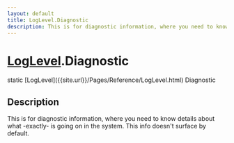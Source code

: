 ```yaml
---
layout: default
title: LogLevel.Diagnostic
description: This is for diagnostic information, where you need to know details about what -exactly- is going on in the system. This info doesn't surface by default.
---
```

# [LogLevel]({{site.url}}/Pages/Reference/LogLevel.html).Diagnostic

<div class='signature' markdown='1'>
static [LogLevel]({{site.url}}/Pages/Reference/LogLevel.html) Diagnostic
</div>

## Description
This is for diagnostic information, where you need to know
details about what -exactly- is going on in the system. This
info doesn't surface by default.

